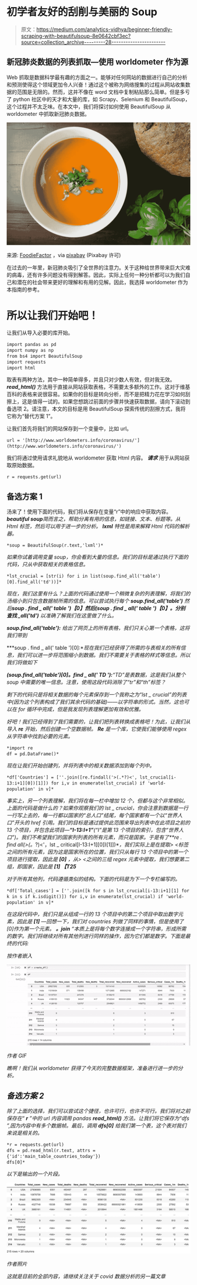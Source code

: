 # 初学者友好的刮削与美丽的 Soup

> 原文：<https://medium.com/analytics-vidhya/beginner-friendly-scraping-with-beautifulsoup-8e0642cbf3ec?source=collection_archive---------28----------------------->

## 新冠肺炎数据的列表抓取—使用 worldometer 作为源

Web 抓取是数据科学最有趣的方面之一。能够对任何网站的数据进行自己的分析和预测使得这个领域更加令人兴奋！通过这个被称为网络搜集的过程从网站收集数据的范围是无限的。然而，这并不像在 word 文档中复制粘贴那么简单。但是多亏了 python 社区中的天才和大量的库，如 Scrapy、Selenium 和 BeautifulSoup，这个过程并不太乏味。在本文中，我们将探讨如何使用 BeautifulSoup 从 worldometer 中抓取新冠肺炎数据。

![](img/bd71e31392f881aa36654162bb587b2e.png)

来源: [FoodieFactor](https://pixabay.com/users/foodiefactor-5992183/) ，via [pixabay](https://pixabay.com/) (Pixabay 许可)

在过去的一年里，新冠肺炎吸引了全世界的注意力。关于这种给世界带来巨大灾难的病毒，还有许多问题没有得到解答。因此，实际上任何一种分析都可以为我们自己和潜在的社会带来更好的理解和有用的见解。因此，我选择 worldometer 作为本指南的参考。

# 所以让我们开始吧！

让我们从导入必要的库开始。

```
import pandas as pd
import numpy as np
from bs4 import BeautifulSoup
import requests
import html
```

取表有两种方法，其中一种简单得多，并且只对少数人有效，但对我无效。 ***read_html()*** 方法用于直接从网站获取表格，不需要太多额外的工作。这对于维基百科的表格来说很容易。如果你的目标是转向分析，而不是把精力花在学习如何刮擦上，这是值得一试的。如果您想跳过前面的步骤并快速获取数据，请向下滚动到备选项 2。请注意，本文的目标是用 BeautifulSoup 探索传统的刮擦方式，我将它称为“替代方案 1”。

让我们首先将我们的网站保存到一个变量中，比如 url。

```
url = '[http://www.worldometers.info/coronavirus/'](http://www.worldometers.info/coronavirus/')
```

我们将通过使用请求礼貌地从 worldometer 获取 Html 内容。 ***请求*** 用于从网站获取原始数据。

```
r = requests.get(url)
```

## 备选方案 1

汤来了！使用下面的代码，我们将从保存在变量“r”中的响应中获取内容。***beautiful soup****简而言之，帮助分离有用的信息，如链接、文本、标题等。从 Html 标签，然后可以用于进一步的分析。 ***lxml*** 特性是用来解释 Html 代码的解析器。*

```
*soup = BeautifulSoup(r.text,'lxml')*
```

*如果你试着调用变量 soup，你会看到大量的信息。我们的目标是通过执行下面的代码，只从中获取相关的表格信息。*

```
*lst_crucial = [str(i) for i in list(soup.find_all('table')[0].find_all('td'))]*
```

*现在，我们这里有什么？上面的代码通过使用一个稍微复杂的列表理解，将我们的汤缩小到只包含数据帧所需的信息。可以尝试执行每个 **soup.find_all('table')** 然后**soup . find _ all(' table ')【0】**然后**(soup . find _ all(' table ')【0】。分别查找 _all('td')** 以准确了解我们在这里做了什么。*

***soup.find_all('table'):** 给出了网页上的所有表格，我们只关心第一个表格，这将我们带到*

***soup . find _ all(' table ')[0]:**现在我们已经获得了所需的与表相关的所有信息，我们可以进一步将范围缩小到数据。我们不需要关于表格的样式等信息。所以我们将做如下*

***(soup.find_all('table')[0]。find _ all(' TD '):**“TD”是表数据，这是我们从整个 soup 中需要的唯一信息。注意，使用这段代码消除了“tr”和“th”标签？*

*剩下的代码只是将相关数据的每个元素保存到一个我称之为“lst _ crucial”的列表中(因为这个列表构成了我们其余代码的基础)——以字符串的形式。当然，这也可以在 for 循环中完成，但是我发现列表理解更加有效和优雅。*

*好吧！我们已经得到了我们需要的，让我们把列表转换成表格吧！为此，让我们从导入 **re** 开始，然后创建一个空数据帧。 ***Re*** 是一个库，它使我们能够使用 regex 从字符串中找到必要的元素。*

```
*import re
df = pd.DataFrame()*
```

*现在让我们开始创建列，并将列表中的相关数据添加到每个列中。*

```
*df['Countries'] = [''.join([re.findall('>(.*?)<', lst_crucial[i-13:i+1][0])[1]]) for i,v in enumerate(lst_crucial) if 'world-population' in v]*
```

*事实上，另一个列表理解，我们将在每一栏中增加 12 个，但都与这个非常相似。上面的代码是做什么的？如果你观察我们的 lst _ crucial，你会注意到数据是一行一行写上去的，每一行都以国家的“总人口”结尾，每个国家都有一个以“世界人口”开头的 href 引用。我们的目标是通过提供此范围来导出列表中在此项目之前的 13 个项目，并包含此项目—**“I-13:I+1”**(“I”是第 13 个项目的索引，包含“世界人口”)。我们不希望我们的国家列列表的所有元素，而只是国家。于是有了**re . find all(>(。*?)<'，lst _ critical[I-13:I+1][0])[1]])**，我们实际上是在提取> <标签之间的所有元素，因为这是国家所在的位置，我们只从每行 13 个项目中的第一个项目进行提取，因此是 **[0]** ，从> <之间的三组 regex 元素中提取，我们想要第二组，即国家，因此是 **[1] 【T25***

*对于所有其他列，代码遵循类似的结构。下面的代码是为下一个专栏编写的。*

```
*df['Total_cases'] = [''.join([k for s in lst_crucial[i-13:i+1][1] for k in s if k.isdigit()]) for i,v in enumerate(lst_crucial) if 'world-population' in v]*
```

*在这段代码中，我们只是从组成一行的 13 个项目中的第二个项目中取出数字元素，因此是 **[1]** —回想一下，我们对 countries 列做了同样的事情，但是使用了[0]作为第一个元素。 ***。join*** “本质上是将每个数字连接成一个字符串，形成所需的数字。我们将继续对所有其他列进行同样的操作，因为它们都是数字。下面是最终的代码:*

*按作者嵌入*

*![](img/ca1bd5150529838a3548c0912e95178f.png)*

*作者 GIF*

*瞧啊！我们从 worldometer 获得了今天的完整数据框架，准备进行进一步的分析。*

## *备选方案 2*

*除了上面的选择，我们可以尝试这个捷径，也许可行，也许不可行。我们将对之前保存在“ **r** ”中的 url 内容调用 pandas **read_html()** 方法。让我们将它保存为“dfs ”,因为内容中有多个数据帧。最后，调用 **dfs[0]** 给我们第一个表，这个表对我们来说是相关的。*

```
*r = requests.get(url)
dfs = pd.read_html(r.text, attrs = {'id':'main_table_countries_today'})
dfs[0]*
```

*以下是输出的一个片段。*

*![](img/1d2950a75459a5706f789f69371e443b.png)*

*作者照片*

*这就是目前的全部内容，请继续关注关于 covid 数据分析的另一篇文章*
